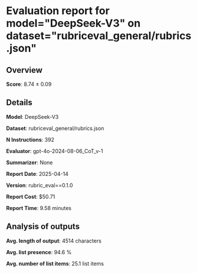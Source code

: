 # Evaluation report for model="DeepSeek-V3" on dataset="rubriceval_general/rubrics.json"

## Overview
**Score**: 8.74 ± 0.09

## Details
**Model**: DeepSeek-V3

**Dataset**: rubriceval_general/rubrics.json

**N Instructions**: 392

**Evaluator**: gpt-4o-2024-08-06_CoT_v-1

**Summarizer**: None

**Report Date**: 2025-04-14

**Version**: rubric_eval==0.1.0

**Report Cost**: $50.71

**Report Time**: 9.58 minutes

## Analysis of outputs
**Avg. length of output**: 4514 characters

**Avg. list presence**: 94.6 %

**Avg. number of list items**: 25.1 list items


